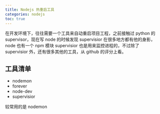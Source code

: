 ```yaml
---
title: Nodejs 热重启工具
categories: nodejs
toc: true
---
```




在开发环境下，往往需要一个工具来自动重启项目工程，之前接触过 python 的 supervisor，现在写 node 的时候发现 supervisior 在很多地方都有他的身影，node 也有一个 npm 模块 supervisior 也是用来监控进程的，不过除了 supervisior 外，还有很多其他的工具，从 github 的评分上看。



## 工具清单

- nodemon
- forever
- node-dev
- supervisior

较常用的是 nodemon

